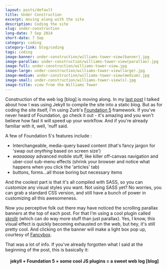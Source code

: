 ```yaml
---
layout: posts/default
title: Under Construction
excerpt: moving along with the site
description: Coding the site
slug: under-construction
long-date: 7 Sep 2014
short-date: 7 Sep
category: coding
category-link: blog/coding
tags: coding
image-banner: under-construction/williams-tower-view(banner).jpg
image-parallax: under-construction/williams-tower-view(parallax).jpg
image-full: under-construction/williams-tower-view.jpg
image-large: under-construction/williams-tower-view(large).jpg
image-medium: under-construction/williams-tower-view(medium).jpg
image-small: under-construction/williams-tower-view(s).jpg
image-title: view from the Williams Tower
---
```

<p>Construction of the web log [blog] is moving along. In my <a href="{{ site.baseurl }}blog/coding/1st-post-ever.html">last post</a> I talked about how I was using Jekyll to compile the site into a static blog. But as for coding the site itself, I'm using Zurb's <a href="http://foundation.zurb.com" target="_blank">Foundation 5</a> framework. If you've never heard of Foundation, go check it out - it's amazing and you won't believe how fast it will speed up your workflow. And if you're already familiar with it, well, 'nuff said.</p>

<p>A few of Foundation 5's features include :
	<ul class="circle">
		<li>Interchangeable, media-query based content (that's fancy jargon for 'swap out <i>anything</i> based on screen size')</li>
		<li><i>waaaaaay</i> advanced mobile stuff, like killer off-canvas navigation and uber-cool sub-menu effects (shrink your browser and notice what happens when you click the 'articles' tab)</li>
		<li>buttons, forms...all those boring but necessary items</li>
	</ul>
And the coolest part is that it's all compiled with SASS, so you can customize any visual styles you want. Not using SASS yet? No worries, you can grab a standard CSS version, and still have a bunch of power in customizing all this awesomeness.</p>
<p>Now you perceptive folk out there may have noticed the scrolling parallax banners at the top of each post. For that I'm using a cool plugin called <a href="https://github.com/Prinzhorn/skrollr" target="_blank">skrollr</a> (which can do way more stuff than just parallax). Yes, I know, this visual effect is quickly becoming exhausted on the web, but hey, it's still pretty cool. And clicking on the banner will make a light box pop up, courtesy of <a href="http://fancyapps.com/fancybox/" target="_blank">Fancybox</a>.</p>
<p>That was a lot of info. If you've already forgotten what I said at the beginning of the post, this is basically it:</p>
<h4 style="text-align: center;">jekyll + Foundation 5 + some cool JS plugins = a sweet web log [blog]</h4>